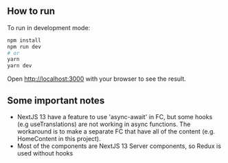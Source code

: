 ## How to run

To run in development mode:

```bash
npm install
npm run dev
# or
yarn
yarn dev
```

Open [http://localhost:3000](http://localhost:3000) with your browser to see the result.

## Some important notes

- NextJS 13 have a feature to use 'async-await' in FC, but some hooks (e.g useTranslations) are not working in async functions. The workaround is to make a separate FC that have all of the content (e.g. HomeContent in this project).
- Most of the components are NextJS 13 Server components, so Redux is used without hooks
